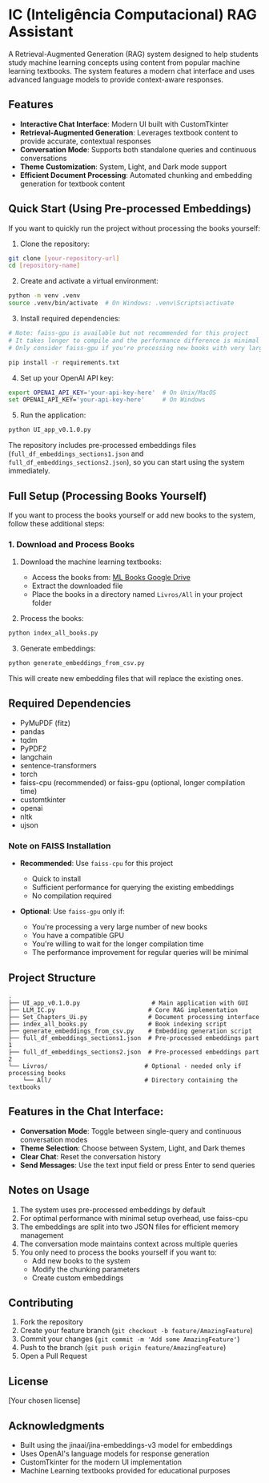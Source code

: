 # IC (Inteligência Computacional) RAG Assistant

A Retrieval-Augmented Generation (RAG) system designed to help students study machine learning concepts using content from popular machine learning textbooks. The system features a modern chat interface and uses advanced language models to provide context-aware responses.

## Features

- **Interactive Chat Interface**: Modern UI built with CustomTkinter
- **Retrieval-Augmented Generation**: Leverages textbook content to provide accurate, contextual responses
- **Conversation Mode**: Supports both standalone queries and continuous conversations
- **Theme Customization**: System, Light, and Dark mode support
- **Efficient Document Processing**: Automated chunking and embedding generation for textbook content

## Quick Start (Using Pre-processed Embeddings)

If you want to quickly run the project without processing the books yourself:

1. Clone the repository:
```bash
git clone [your-repository-url]
cd [repository-name]
```

2. Create and activate a virtual environment:
```bash
python -m venv .venv
source .venv/bin/activate  # On Windows: .venv\Scripts\activate
```

3. Install required dependencies:
```bash
# Note: faiss-gpu is available but not recommended for this project
# It takes longer to compile and the performance difference is minimal for queries
# Only consider faiss-gpu if you're processing new books with very large datasets

pip install -r requirements.txt
```

4. Set up your OpenAI API key:
```bash
export OPENAI_API_KEY='your-api-key-here'  # On Unix/MacOS
set OPENAI_API_KEY='your-api-key-here'     # On Windows
```

5. Run the application:
```bash
python UI_app_v0.1.0.py
```

The repository includes pre-processed embeddings files (`full_df_embeddings_sections1.json` and `full_df_embeddings_sections2.json`), so you can start using the system immediately.

## Full Setup (Processing Books Yourself)

If you want to process the books yourself or add new books to the system, follow these additional steps:

### 1. Download and Process Books

1. Download the machine learning textbooks:
   - Access the books from: [ML Books Google Drive](https://drive.google.com/file/d/1_mYgjK9-vnYD68pHgPie9K8FmYaB9Lzy/view?usp=sharing)
   - Extract the downloaded file
   - Place the books in a directory named `Livros/All` in your project folder

2. Process the books:
```bash
python index_all_books.py
```

3. Generate embeddings:
```bash
python generate_embeddings_from_csv.py
```

This will create new embedding files that will replace the existing ones.

## Required Dependencies

- PyMuPDF (fitz)
- pandas
- tqdm
- PyPDF2
- langchain
- sentence-transformers
- torch
- faiss-cpu (recommended) or faiss-gpu (optional, longer compilation time)
- customtkinter
- openai
- nltk
- ujson

### Note on FAISS Installation

- **Recommended**: Use `faiss-cpu` for this project
  - Quick to install
  - Sufficient performance for querying the existing embeddings
  - No compilation required

- **Optional**: Use `faiss-gpu` only if:
  - You're processing a very large number of new books
  - You have a compatible GPU
  - You're willing to wait for the longer compilation time
  - The performance improvement for regular queries will be minimal

## Project Structure

```
.
├── UI_app_v0.1.0.py                    # Main application with GUI
├── LLM_IC.py                          # Core RAG implementation
├── Set_Chapters_Ui.py                 # Document processing interface
├── index_all_books.py                 # Book indexing script
├── generate_embeddings_from_csv.py    # Embedding generation script
├── full_df_embeddings_sections1.json  # Pre-processed embeddings part 1
├── full_df_embeddings_sections2.json  # Pre-processed embeddings part 2
└── Livros/                           # Optional - needed only if processing books
    └── All/                          # Directory containing the textbooks
```

## Features in the Chat Interface:

- **Conversation Mode**: Toggle between single-query and continuous conversation modes
- **Theme Selection**: Choose between System, Light, and Dark themes
- **Clear Chat**: Reset the conversation history
- **Send Messages**: Use the text input field or press Enter to send queries

## Notes on Usage

1. The system uses pre-processed embeddings by default
2. For optimal performance with minimal setup overhead, use faiss-cpu
3. The embeddings are split into two JSON files for efficient memory management
4. The conversation mode maintains context across multiple queries
5. You only need to process the books yourself if you want to:
   - Add new books to the system
   - Modify the chunking parameters
   - Create custom embeddings

## Contributing

1. Fork the repository
2. Create your feature branch (`git checkout -b feature/AmazingFeature`)
3. Commit your changes (`git commit -m 'Add some AmazingFeature'`)
4. Push to the branch (`git push origin feature/AmazingFeature`)
5. Open a Pull Request

## License

[Your chosen license]

## Acknowledgments

- Built using the jinaai/jina-embeddings-v3 model for embeddings
- Uses OpenAI's language models for response generation
- CustomTkinter for the modern UI implementation
- Machine Learning textbooks provided for educational purposes